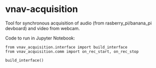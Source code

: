 # vnav-acquisition

Tool for synchronous acquisition of audio (from rasberry_pi/banana_pi devboard)
and video from webcam.

Code to run in Jupyter Notebook:
```commandline
from vnav_acquisition.interface import build_interface
from vnav_acquisition.comm import on_rec_start, on_rec_stop

build_interface()
```